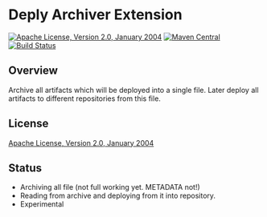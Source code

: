 Deply Archiver Extension
========================

[![Apache License, Version 2.0, January 2004](https://img.shields.io/github/license/khmarbaise/deploy-archiver-extension.svg?label=License)](http://www.apache.org/licenses/)
[![Maven Central](https://img.shields.io/maven-central/v/com.soebes.maven.extensions/deploy-archiver-extensio.svg?label=Maven%20Central)](http://search.maven.org/#search%7Cga%7C1%7Cg%3A%22com.soebes.maven.extensions%22%20a%3A%22deploy-archiver-extensio%22)
[![Build Status](https://travis-ci.org/khmarbaise/deploy-archiver-extensio.svg?branch=master)](https://travis-ci.org/khmarbaise/deploy-archiver-extensio)

Overview
--------

Archive all artifacts which will be deployed into a single file. Later 
deploy all artifacts to different repositories from this file.

 
License
-------
[Apache License, Version 2.0, January 2004](http://www.apache.org/licenses/)


Status
------

 * Archiving all file (not full working yet. METADATA not!)
 * Reading from archive and deploying from it into repository.
 * Experimental

